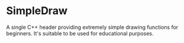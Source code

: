 # SimpleDraw
A single C++ header providing extremely simple drawing functions for beginners. It's suitable to be used for educational purposes.
